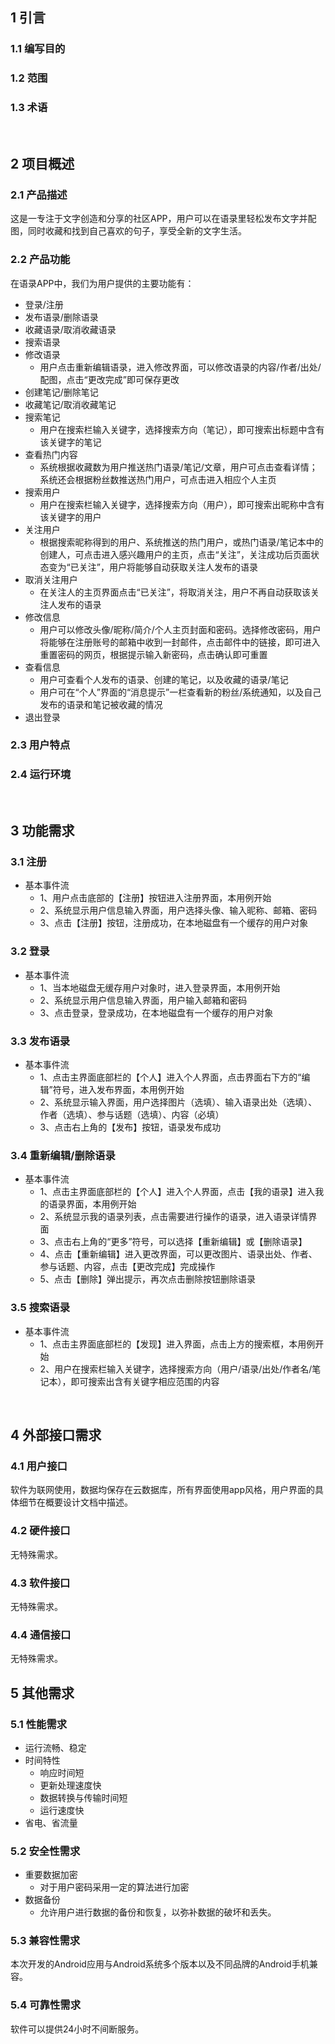 ## 1 引言
### 1.1 编写目的
### 1.2 范围
### 1.3 术语
</br>

## 2 项目概述
### 2.1 产品描述
这是一专注于文字创造和分享的社区APP，用户可以在语录里轻松发布文字并配图，同时收藏和找到自己喜欢的句子，享受全新的文字生活。

### 2.2 产品功能
在语录APP中，我们为用户提供的主要功能有：
- 登录/注册
- 发布语录/删除语录
- 收藏语录/取消收藏语录
- 搜索语录
- 修改语录
  - 用户点击重新编辑语录，进入修改界面，可以修改语录的内容/作者/出处/配图，点击“更改完成”即可保存更改
- 创建笔记/删除笔记
- 收藏笔记/取消收藏笔记
- 搜索笔记
  - 用户在搜索栏输入关键字，选择搜索方向（笔记），即可搜索出标题中含有该关键字的笔记
- 查看热门内容
  - 系统根据收藏数为用户推送热门语录/笔记/文章，用户可点击查看详情；系统还会根据粉丝数推送热门用户，可点击进入相应个人主页
- 搜索用户
  - 用户在搜索栏输入关键字，选择搜索方向（用户），即可搜索出昵称中含有该关键字的用户
- 关注用户
  - 根据搜索昵称得到的用户、系统推送的热门用户，或热门语录/笔记本中的创建人，可点击进入感兴趣用户的主页，点击“关注”，关注成功后页面状态变为“已关注”，用户将能够自动获取关注人发布的语录
- 取消关注用户
  - 在关注人的主页界面点击“已关注”，将取消关注，用户不再自动获取该关注人发布的语录
- 修改信息
  - 用户可以修改头像/昵称/简介/个人主页封面和密码。选择修改密码，用户将能够在注册账号的邮箱中收到一封邮件，点击邮件中的链接，即可进入重置密码的网页，根据提示输入新密码，点击确认即可重置
- 查看信息
  - 用户可查看个人发布的语录、创建的笔记，以及收藏的语录/笔记
  - 用户可在“个人”界面的“消息提示”一栏查看新的粉丝/系统通知，以及自己发布的语录和笔记被收藏的情况
- 退出登录



### 2.3 用户特点
### 2.4 运行环境
</br>

## 3 功能需求
### 3.1 注册
- 基本事件流
   - 1、用户点击底部的【注册】按钮进入注册界面，本用例开始
   - 2、系统显示用户信息输入界面，用户选择头像、输入昵称、邮箱、密码
   - 3、点击【注册】按钮，注册成功，在本地磁盘有一个缓存的用户对象

### 3.2 登录
- 基本事件流
   - 1、当本地磁盘无缓存用户对象时，进入登录界面，本用例开始
   - 2、系统显示用户信息输入界面，用户输入邮箱和密码
   - 3、点击登录，登录成功，在本地磁盘有一个缓存的用户对象

### 3.3 发布语录
- 基本事件流
   - 1、点击主界面底部栏的【个人】进入个人界面，点击界面右下方的“编辑”符号，进入发布界面，本用例开始
   - 2、系统显示输入界面，用户选择图片（选填）、输入语录出处（选填）、作者（选填）、参与话题（选填）、内容（必填）
   - 3、点击右上角的【发布】按钮，语录发布成功

### 3.4 重新编辑/删除语录
- 基本事件流
   - 1、点击主界面底部栏的【个人】进入个人界面，点击【我的语录】进入我的语录界面，本用例开始
   - 2、系统显示我的语录列表，点击需要进行操作的语录，进入语录详情界面
   - 3、点击右上角的“更多”符号，可以选择【重新编辑】或【删除语录】
   - 4、点击【重新编辑】进入更改界面，可以更改图片、语录出处、作者、参与话题、内容，点击【更改完成】完成操作
   - 5、点击【删除】弹出提示，再次点击删除按钮删除语录
 
### 3.5 搜索语录
- 基本事件流
   - 1、点击主界面底部栏的【发现】进入界面，点击上方的搜索框，本用例开始
   - 2、用户在搜索栏输入关键字，选择搜索方向（用户/语录/出处/作者名/笔记本），即可搜索出含有关键字相应范围的内容
</br>

## 4 外部接口需求
### 4.1 用户接口
软件为联网使用，数据均保存在云数据库，所有界面使用app风格，用户界面的具体细节在概要设计文档中描述。

### 4.2 硬件接口
无特殊需求。

### 4.3 软件接口
无特殊需求。

### 4.4 通信接口
无特殊需求。
</br>

## 5 其他需求
### 5.1 性能需求
- 运行流畅、稳定
- 时间特性
   - 响应时间短
   - 更新处理速度快
   - 数据转换与传输时间短
   - 运行速度快
- 省电、省流量

### 5.2 安全性需求
- 重要数据加密
   - 对于用户密码采用一定的算法进行加密
- 数据备份
   - 允许用户进行数据的备份和恢复，以弥补数据的破坏和丢失。

### 5.3 兼容性需求
本次开发的Android应用与Android系统多个版本以及不同品牌的Android手机兼容。

### 5.4 可靠性需求
软件可以提供24小时不间断服务。
